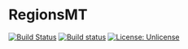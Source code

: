 # RegionsMT
[![Build Status](https://travis-ci.org/DobzhanskyCenterSPBU/RegionsMT.svg?branch=master)](https://travis-ci.org/DobzhanskyCenterSPBU/RegionsMT) [![Build status](https://ci.appveyor.com/api/projects/status/jdpu0ty7d05r0a0h?svg=true)](https://ci.appveyor.com/project/adavydenko/regionsmt) [![License: Unlicense](https://img.shields.io/badge/license-Unlicense-blue.svg)](http://unlicense.org/)
